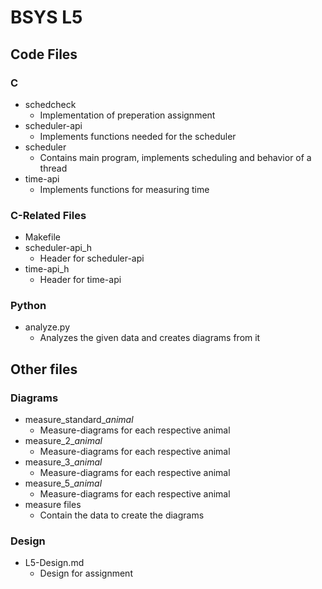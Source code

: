 # BSYS L5
## Code Files

### C
* schedcheck
	* Implementation of preperation assignment
* scheduler-api
	* Implements functions needed for the scheduler
* scheduler
	* Contains main program, implements scheduling and behavior of a thread
* time-api
	* Implements functions for measuring time

### C-Related Files
* Makefile
* scheduler-api_h
	* Header for scheduler-api
* time-api_h 
	* Header for time-api

### Python
* analyze.py
	* Analyzes the given data and creates diagrams from it

## Other files

### Diagrams
* measure_standard_*animal*
	* Measure-diagrams for each respective animal
* measure_2_*animal*
	* Measure-diagrams for each respective animal
* measure_3_*animal*
	* Measure-diagrams for each respective animal
* measure_5_*animal*
	* Measure-diagrams for each respective animal
* measure files
	* Contain the data to create the diagrams

### Design
* L5-Design.md
	* Design for assignment
